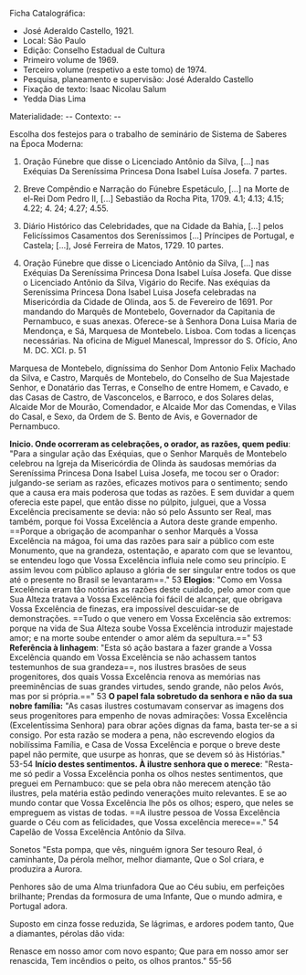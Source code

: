 Ficha Catalográfica:
- José Aderaldo Castello, 1921.
- Local: São Paulo
- Edição: Conselho Estadual de Cultura 
- Primeiro volume de 1969. 
- Terceiro volume (respetivo a este tomo) de 1974.
- Pesquisa, planeamento e supervisão: José Aderaldo Castello
- Fixação de texto: Isaac Nicolau Salum
- Yedda Dias Lima

Materialidade: --
Contexto: -- 


Escolha dos festejos para o trabalho de seminário de Sistema de Saberes na Época Moderna:
1. Oração Fúnebre que disse o Licenciado Antônio da Silva, [...] nas Exéquias Da Sereníssima Princesa Dona Isabel Luísa Josefa. 
		7 partes.
2. Breve Compêndio e Narração do Fúnebre Espetáculo, [...] na Morte de el-Rei Dom Pedro II, [...] Sebastião da Rocha Pita, 1709.
		4.1; 4.13; 4.15; 4.22; 4. 24; 4.27; 4.55.
1. Diário Histórico das Celebridades, que na Cidade da Bahia, [...] pelos Felicíssimos Casamentos dos Sereníssimos [...] Príncipes de Portugal, e Castela; [...], José Ferreira de Matos, 1729.
		10 partes.



1. Oração Fúnebre que disse o Licenciado Antônio da Silva, [...] nas Exéquias Da Sereníssima Princesa Dona Isabel Luísa Josefa. 
Que disse o Licenciado Antônio da Silva, Vigário do Recife. Nas exéquias da Sereníssima Princesa Dona Isabel Luisa Josefa celebradas na Misericórdia da Cidade de Olinda, aos 5. de Fevereiro de 1691. Por mandando do Marquês de Montebelo, Governador da Capitania de Pernambuco, e suas anexas.
Oferece-se à Senhora Dona Luisa Maria de Mendonça, e Sá, Marquesa de Montebelo.
Lisboa. Com todas a licenças necessárias. Na oficina de Miguel Manescal, Impressor do S. Ofício, Ano M. DC. XCI. p. 51

Marquesa de Montebelo, digníssima do Senhor Dom Antonio Felix Machado da Silva, e Castro, Marquês de Montebelo, do Conselho de Sua Majestade Senhor, e Donatário das Terras, e Conselho de entre Homem, e Cavado, e das Casas de Castro, de Vasconcelos, e Barroco, e dos Solares delas, Alcaide Mor de Mourão, Comendador, e Alcaide Mor das Comendas, e Vilas do Casal, e Sexo, da Ordem de S. Bento de Avis, e Governador de Pernambuco.


**Inicio. Onde ocorreram as celebrações, o orador, as razões, quem pediu**: "Para a singular ação das Exéquias, que o Senhor Marquês de Montebelo celebrou na Igreja da Misericórdia de Olinda às saudosas memórias da Sereníssima Princesa Dona Isabel Luisa Josefa, me tocou ser o Orador: julgando-se seriam as razões, eficazes motivos para o sentimento; sendo que a causa era mais poderosa que todas as razões. E sem duvidar a quem oferecia este papel, que então disse no púlpito, julguei, que a Vossa Excelência precisamente se devia: não só pelo Assunto ser Real, mas também, porque foi Vossa Excelência a Autora deste grande empenho. ==Porque a obrigação de acompanhar o senhor Marquês a Vossa Excelência na mágoa, foi uma das razões para sair a público com este Monumento, que na grandeza, ostentação, e aparato com que se levantou, se entendeu logo que Vossa Excelência influia nele como seu princípio. E assim levou com público aplauso a glória de ser singular entre todos os que até o presente no Brasil se levantaram==." 53
**Elogios**: "Como em Vossa Excelência eram tão notórias as razões deste cuidado, pelo amor com que Sua Alteza tratava a Vossa Excelência foi fácil de alcançar, que obrigava Vossa Excelência de finezas, era impossível descuidar-se de demonstrações. ==Tudo o que venero em Vossa Excelência são extremos: porque na vida de Sua Alteza soube Vossa Excelência introduzir majestade amor; e na morte soube entender o amor além da sepultura.==" 53
**Referência à linhagem**: "Esta só ação bastara a fazer grande a Vossa Excelência quando em Vossa Excelência se não achassem tantos testemunhos de sua grandeza==, nos ilustres brasões de seus progenitores, dos quais Vossa Excelência renova as memórias nas preeminências de suas grandes virtudes, sendo grande, não pelos Avós, mas por si própria.==" 53
**O papel fala sobretudo da senhora e não da sua nobre família:** "As casas ilustres costumavam conservar as imagens dos seus progenitores para empenho de novas admirações: Vossa Excelência (Excelentíssima Senhora) para obrar ações dignas da fama, basta ter-se a si consigo. Por esta razão se modera a pena, não escrevendo elogios da nobilíssima Família, e Casa de Vossa Excelência e porque o breve deste papel não permite, que usurpe as honras, que se devem só às Histórias." 53-54
**Início destes sentimentos. À ilustre senhora que o merece**: "Resta-me só pedir a Vossa Excelência ponha os olhos nestes sentimentos, que preguei em Pernambuco: que se pela obra não merecem atenção tão ilustres, pela matéria estão pedindo venerações muito relevantes. E se ao mundo contar que Vossa Excelência lhe pôs os olhos; espero, que neles se empreguem as vistas de todas. ==A ilustre pessoa de Vossa Excelência guarde o Céu com as felicidades, que Vossa excelência merece==." 54
Capelão de Vossa Excelência
Antônio da Silva.

Sonetos
"Esta pompa, que vês, ninguém ignora
Ser tesouro Real, ó caminhante,
Da pérola melhor, melhor diamante,
Que o Sol criara, e produzira a Aurora.

Penhores são de uma Alma triunfadora
Que ao Céu subiu, em perfeições brilhante;
Prendas da formosura de uma Infante,
Que o mundo admira, e Portugal adora.

Suposto em cinza fosse reduzida,
Se lágrimas, e ardores podem tanto,
Que a diamantes, pérolas dão vida:

Renasce em nosso amor com novo espanto;
Que para em nosso amor ser renascida,
Tem incêndios o peito, os olhos prantos." 55-56

